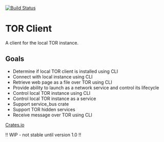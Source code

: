 [![Build Status](https://travis-ci.com/resolvingarchitecture/tor-client.svg?branch=master)](https://travis-ci.com/resolvingarchitecture/tor-client)
# TOR Client
A client for the local TOR instance.

## Goals

* Determine if local TOR client is installed using CLI
* Connect with local instance using CLI
* Retrieve web page as a file over TOR using CLI
* Provide ability to launch as a network service and control its lifecycle
* Control local TOR instance using CLI
* Control local TOR instance as a service
* Support service_bus crate
* Support TOR hidden services
* Receive message over TOR using CLI

[Crates.io](https://crates.io/crates/tor_client)

!! WIP - not stable until version 1.0 !!